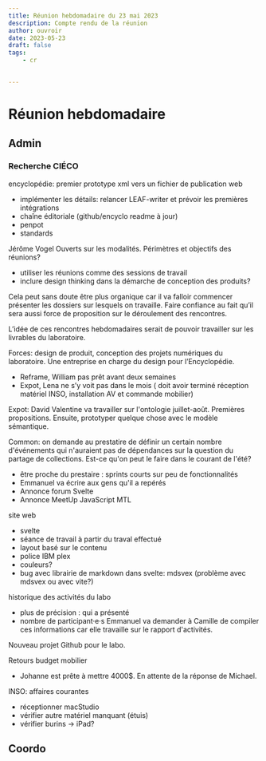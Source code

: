 ```yaml
---
title: Réunion hebdomadaire du 23 mai 2023
description: Compte rendu de la réunion
author: ouvroir
date: 2023-05-23
draft: false
tags:
    - cr
    

---
```

# Réunion hebdomadaire

## Admin

### Recherche CIÉCO
encyclopédie: premier prototype xml vers un fichier de publication web
- implémenter les détails: relancer LEAF-writer et prévoir les premières intégrations
- chaîne éditoriale (github/encyclo readme à jour)
- penpot
- standards

Jérôme Vogel
Ouverts sur les modalités. 
Périmètres et objectifs des réunions? 
- utiliser les réunions comme des sessions de travail
- inclure design thinking dans la démarche de conception des produits? 

Cela peut sans doute être plus organique car il va falloir commencer présenter les dossiers sur lesquels on travaille. Faire confiance au fait qu’il sera aussi force de proposition sur le déroulement des rencontres. 

L’idée de ces rencontres hebdomadaires serait de pouvoir travailler sur les livrables du laboratoire.

Forces: design de produit, conception des projets numériques du laboratoire. Une entreprise en charge du design pour l’Encyclopédie.
- Reframe, William pas prêt avant deux semaines
- Expot, Lena ne s’y voit pas dans le mois ( doit avoir terminé réception matériel INSO, installation AV et commande mobilier)

Expot: David Valentine va travailler sur l'ontologie juillet-août. Premières propositions. Ensuite, prototyper quelque chose avec le modèle sémantique. 

Common: on demande au prestatire de définir un certain nombre d'événements qui n'auraient pas de dépendances sur la question du partage de collections. Est-ce qu'on peut le faire dans le courant de l'été? 
- être proche du prestaire : sprints courts sur peu de fonctionnalités
- Emmanuel va écrire aux gens qu'il a repérés 
- Annonce forum Svelte
- Annonce MeetUp JavaScript MTL

site web 
- svelte
- séance de travail à partir du traval effectué
- layout basé sur le contenu
- police IBM plex
- couleurs?
- bug avec librairie de markdown dans svelte: mdsvex (problème avec mdsvex ou avec vite?)

historique des activités du labo
- plus de précision : qui a présenté
- nombre de participant·e·s
Emmanuel va demander à Camille de compiler ces informations car elle travaille sur le rapport d'activités.

Nouveau projet Github pour le labo.


Retours budget mobilier
- Johanne est prête à mettre 4000$. En attente de la réponse de Michael.


INSO: affaires courantes
- réceptionner macStudio
- vérifier autre matériel manquant (étuis)
- vérifier burins → iPad? 

## Coordo